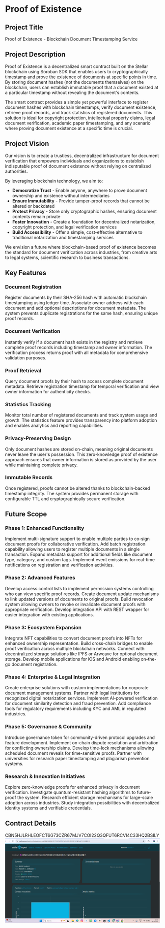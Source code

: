 
# Proof of Existence

## Project Title
Proof of Existence - Blockchain Document Timestamping Service

## Project Description
Proof of Existence is a decentralized smart contract built on the Stellar blockchain using Soroban SDK that enables users to cryptographically timestamp and prove the existence of documents at specific points in time. By storing document hashes (not the documents themselves) on the blockchain, users can establish immutable proof that a document existed at a particular timestamp without revealing the document's contents.

The smart contract provides a simple yet powerful interface to register document hashes with blockchain timestamps, verify document existence, retrieve proof records, and track statistics of registered documents. This solution is ideal for copyright protection, intellectual property claims, legal document verification, academic paper timestamping, and any scenario where proving document existence at a specific time is crucial.

## Project Vision
Our vision is to create a trustless, decentralized infrastructure for document verification that empowers individuals and organizations to establish indisputable proof of document existence without relying on centralized authorities. 

By leveraging blockchain technology, we aim to:

- **Democratize Trust** - Enable anyone, anywhere to prove document ownership and existence without intermediaries
- **Ensure Immutability** - Provide tamper-proof records that cannot be altered or backdated
- **Protect Privacy** - Store only cryptographic hashes, ensuring document contents remain private
- **Foster Innovation** - Create a foundation for decentralized notarization, copyright protection, and legal verification services
- **Build Accessibility** - Offer a simple, cost-effective alternative to traditional notarization and timestamping services

We envision a future where blockchain-based proof of existence becomes the standard for document verification across industries, from creative arts to legal systems, scientific research to business transactions.

## Key Features

### Document Registration
Register documents by their SHA-256 hash with automatic blockchain timestamping using ledger time. Associate owner address with each document and add optional descriptions for document metadata. The system prevents duplicate registrations for the same hash, ensuring unique proof records.

### Document Verification
Instantly verify if a document hash exists in the registry and retrieve complete proof records including timestamp and owner information. The verification process returns proof with all metadata for comprehensive validation purposes.

### Proof Retrieval
Query document proofs by their hash to access complete document metadata. Retrieve registration timestamp for temporal verification and view owner information for authenticity checks.

### Statistics Tracking
Monitor total number of registered documents and track system usage and growth. The statistics feature provides transparency into platform adoption and enables analytics and reporting capabilities.

### Privacy-Preserving Design
Only document hashes are stored on-chain, meaning original documents never leave the user's possession. This zero-knowledge proof of existence approach ensures that owner information is stored as provided by the user while maintaining complete privacy.

### Immutable Records
Once registered, proofs cannot be altered thanks to blockchain-backed timestamp integrity. The system provides permanent storage with configurable TTL and cryptographically secure verification.

## Future Scope

### Phase 1: Enhanced Functionality
Implement multi-signature support to enable multiple parties to co-sign document proofs for collaborative verification. Add batch registration capability allowing users to register multiple documents in a single transaction. Expand metadata support for additional fields like document type, category, and custom tags. Implement event emissions for real-time notifications on registration and verification activities.

### Phase 2: Advanced Features
Develop access control lists to implement permission systems controlling who can view specific proof records. Create document update mechanisms to link updated versions of documents to original proofs. Build revocation system allowing owners to revoke or invalidate document proofs with appropriate verification. Develop integration API with REST wrapper for easier integration with existing applications.

### Phase 3: Ecosystem Expansion
Integrate NFT capabilities to convert document proofs into NFTs for enhanced ownership representation. Build cross-chain bridges to enable proof verification across multiple blockchain networks. Connect with decentralized storage solutions like IPFS or Arweave for optional document storage. Develop mobile applications for iOS and Android enabling on-the-go document registration.

### Phase 4: Enterprise & Legal Integration
Create enterprise solutions with custom implementations for corporate document management systems. Partner with legal institutions for recognized digital notarization services. Implement AI-powered verification for document similarity detection and fraud prevention. Add compliance tools for regulatory requirements including KYC and AML in regulated industries.

### Phase 5: Governance & Community
Introduce governance token for community-driven protocol upgrades and feature development. Implement on-chain dispute resolution and arbitration for conflicting ownership claims. Develop time-lock mechanisms allowing scheduled document reveals for time-sensitive proofs. Partner with universities for research paper timestamping and plagiarism prevention systems.

### Research & Innovation Initiatives
Explore zero-knowledge proofs for enhanced privacy in document verification. Investigate quantum-resistant hashing algorithms to future-proof the system. Research efficient storage mechanisms for large-scale adoption across industries. Study integration possibilities with decentralized identity systems and verifiable credentials.

## Contract Details
CBN5HJLRHLEOFCT6G73CZR67MJV7COI22Q3QFUT6RCVI4C33HQ2BSILY
![alt text](image-1.png)
